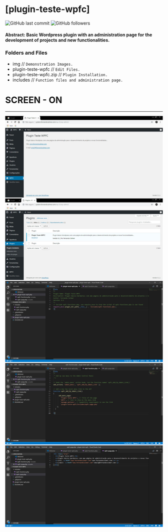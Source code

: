 # [plugin-teste-wpfc]

![GitHub last commit](https://img.shields.io/github/last-commit/FernandoCelmer/wp-plugin-teste-wpfc) ![GitHub followers](https://img.shields.io/github/followers/FernandoCelmer?label=Fernando%20Celmer&style=social)

#### Abstract: Basic Wordpress plugin with an administration page for the development of projects and new functionalities.

### Folders and Files

- img // `Demonstration Images.`
- plugin-teste-wpfc // `Edit Files.`
- plugin-teste-wpfc.zip // `Plugin Installation.`
- includes // `Function files and administration page.`

# SCREEN - ON 
________________________________
<p>
<img src="https://github.com/FernandoCelmer/plugin-teste-wpfc/blob/master/img/img-plugin-teste-wpfc-01.jpg?raw=true" alt="img-plugin-teste-wpfc-01.jpg">
<img src="https://github.com/FernandoCelmer/plugin-teste-wpfc/blob/master/img/img-plugin-teste-wpfc-02.jpg?raw=true" alt="img-plugin-teste-wpfc-02.jpg">
<img src="https://github.com/FernandoCelmer/plugin-teste-wpfc/blob/master/img/img-plugin-teste-wpfc-03.jpg?raw=true" alt="img-plugin-teste-wpfc-03.jpg">
<img src="https://github.com/FernandoCelmer/plugin-teste-wpfc/blob/master/img/img-plugin-teste-wpfc-04.jpg?raw=true" alt="img-plugin-teste-wpfc-04.jpg">
<img src="https://github.com/FernandoCelmer/plugin-teste-wpfc/blob/master/img/img-plugin-teste-wpfc-05.jpg?raw=true" alt="img-plugin-teste-wpfc-05.jpg"></p>

